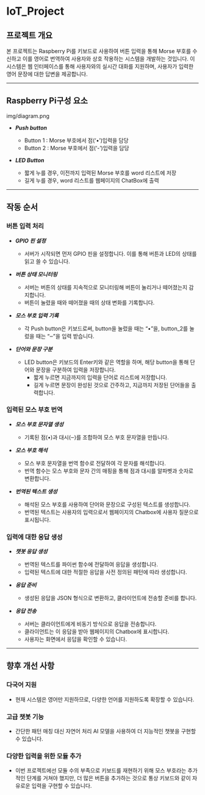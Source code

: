 # IoT_Project

## 프로젝트 개요
본 프로젝트는 Raspberry Pi를 키보드로 사용하여 버튼 입력을 통해 Morse 부호를 수신하고 이를 영어로 번역하여 사용자와 상호 작용하는 시스템을 개발하는 것입니다. 이 시스템은 웹 인터페이스를 통해 사용자와의 실시간 대화를 지원하며, 사용자가 입력한 영어 문장에 대한 답변을 제공합니다.

- - -

## Raspberry Pi구성 요소
img/diagram.png
+ ***Push button***
  + Button 1 : Morse 부호에서 점(‘•’)입력을 담당
  + Button 2 : Morse 부호에서 점(‘-’)입력을 담당

+ ***LED Button***
  + 짧게 누를 경우, 이전까지 입력된 Morse 부호를 word 리스트에 저장
  + 길게 누를 경우, word 리스트를 웹페이지의 ChatBox에 출력
 
- - -

## 작동 순서

### 버튼 입력 처리

+ ***GPIO 핀 설정***
  + 서버가 시작되면 먼저 GPIO 핀을 설정합니다. 이를 통해 버튼과 LED의 상태를 읽고 쓸 수 있습니다.
    
+ ***버튼 상태 모니터링***
  + 서버는 버튼의 상태를 지속적으로 모니터링해 버튼이 눌리거나 떼어졌는지 감지합니다.
  + 버튼이 눌렸을 때와 떼어졌을 때의 상태 변화를 기록합니다.
    
+ ***모스 부호 입력 기록***
  + 각 Push button은 키보드로써, button을 눌렀을 때는 “•”을, button_2를 눌렀을 때는 “‒”을 입력 받습니다.
    
+ ***단어와 문장 구분***
  + LED button은 키보드의 Enter키와 같은 역할을 하며, 해당 button을 통해 단어와 문장을 구분하여 입력을 저장합니다.
    + 짧게 누르면 지금까지의 입력을 단어로 리스트에 저장합니다.
    + 길게 누르면 문장이 완성된 것으로 간주하고, 지금까지 저장된 단어들을 출력합니다.

### 입력된 모스 부호 번역

+ ***모스 부호 문자열 생성***
  + 기록된 점(•)과 대시(‒)를 조합하여 모스 부호 문자열을 만듭니다.
    
+ ***모스 부호 해석***
  + 모스 부호 문자열을 번역 함수로 전달하여 각 문자를 해석합니다.
  + 번역 함수는 모스 부호와 문자 간의 매핑을 통해 점과 대시를 알파벳과 숫자로 변환합니다.
    
+ ***번역된 텍스트 생성***
  + 해석된 모스 부호를 사용하여 단어와 문장으로 구성된 텍스트를 생성합니다.
  + 번역된 텍스트는 사용자의 입력으로서 웹페이지의 Chatbox에 사용자 질문으로 표시됩니다.
    
### 입력에 대한 응답 생성

+ ***챗봇 응답 생성***
  + 번역된 텍스트를 파이썬 함수에 전달하여 응답을 생성합니다.
  + 입력된 텍스트에 대한 적절한 응답을 사전 정의된 패턴에 따라 생성합니다.

    
+ ***응답 준비***
  + 생성된 응답을 JSON 형식으로 변환하고, 클라이언트에 전송할 준비를 합니다.
    
+ ***응답 전송***
  + 서버는 클라이언트에게 비동기 방식으로 응답을 전송합니다.
  + 클라이언트는 이 응답을 받아 웹페이지의 Chatbox에 표시합니다.
  + 사용자는 화면에서 응답을 확인할 수 있습니다.

- - -

## 향후 개선 사항

### 다국어 지원

+ 현재 시스템은 영어만 지원하므로, 다양한 언어를 지원하도록 확장할 수 있습니다.

### 고급 챗봇 기능

+ 간단한 패턴 매칭 대신 자연어 처리 AI 모델을 사용하여 더 지능적인 챗봇을 구현할 수 있습니다.

### 다양한 입력을 위한 모듈 추가

+ 이번 프로젝트에선 모듈 수의 부족으로 키보드를 재현하기 위해 모스 부호라는 추가적인 단계를 거쳐야 했지만, 더 많은 버튼을 추가하는 것으로 통상 키보드와 같이 자유로운 입력을 구현할 수 있습니다.
